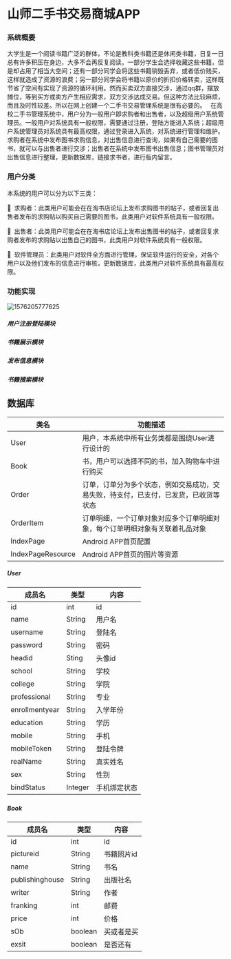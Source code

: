 # 山师二手书交易商城APP

### 系统概要

大学生是一个阅读书籍广泛的群体，不论是教科类书籍还是休闲类书籍，日复一日总有许多积压在身边，大多不会再反复阅读。一部分学生会选择收藏这些书籍，但是却占用了相当大空间；还有一部分同学会将这些书籍销毁丢弃，或者低价贱买，这样就造成了资源的浪费；另一部分同学会将书籍以原价的折扣价格转卖，这样既节省了空间有实现了资源的循环利用。然而买卖双方直接交涉，通过qq群，摆放摊位，等到买方或卖方产生相应需求，双方交涉达成交易。但这种方法比较麻烦，而且及时性较差。所以在网上创建一个二手书交易管理系统是很有必要的。  在高校二手书管理系统中，用户分为一般用户即求购者和出售者，以及超级用户系统管理员。一般用户对系统具有一般权限，需要通过注册，登陆方能进入系统；超级用户系统管理员对系统具有最高权限，通过登录进入系统，对系统进行管理和维护。求购者在系统中发布图书求购信息，对出售信息进行查询，如果有自己需要的图书，就可以与出售者进行交涉；出售者在系统中发布图书出售信息；图书管理员对出售信息进行整理，更新数据库，链接求书者，进行版内留言。

### 用户分类

本系统的用户可以分为以下三类：  

 求购者：此类用户可能会在在淘书店论坛上发布求购图书的帖子，或者回复出售者发布的求购贴以购买自己需要的图书，此类用户对软件系统具有一般权限。 

  出售者：此类用户可能会在在淘书店论坛上发布出售图书的帖子，或者回复求购者发布的求购贴以出售自己的图书，此类用户对软件系统具有一般权限。

 软件管理员：此类用户对软件全方面进行管理，保证软件运行的安全，对各个用户以及他们发布的信息进行审核，更新数据库，此类用户对软件系统具有最高权限。

### 功能实现

![1576205777625](E:\MyApplication\1576205777625.png)

##### 用户注册登陆模块

##### 书籍展示模块

##### 发布信息模块

##### 书籍搜索模块



### 

## 数据库

| 类名              | 功能描述                                                     |
| ----------------- | ------------------------------------------------------------ |
| User              | 用户，本系统中所有业务类都是围绕User进行设计的               |
| Book              | 书，用户可以选择不同的书，加入购物车中进行购买               |
| Order             | 订单，订单分为多个状态，例如交易成功，交易失败，待支付，已支付，已发货，已收货等状态 |
| OrderItem         | 订单明细，一个订单对象对应多个订单明细对象，每个订单明细对象有关联着礼品对象 |
| IndexPage         | Android APP首页配置                                          |
| IndexPageResource | Android APP首页的图片等资源                                  |



##### User

| 成员名         | 类型    | 内容         |
| -------------- | ------- | ------------ |
| id             | int     | id           |
| name           | String  | 用户名       |
| username       | String  | 登陆名       |
| password       | String  | 密码         |
| headid         | Sting   | 头像id       |
| school         | String  | 学校         |
| college        | String  | 学院         |
| professional   | String  | 专业         |
| enrollmentyear | String  | 入学年份     |
| education      | String  | 学历         |
| mobile         | String  | 手机         |
| mobileToken    | String  | 登陆令牌     |
| realName       | String  | 真实姓名     |
| sex            | String  | 性别         |
| bindStatus     | Integer | 手机绑定状态 |

##### 

##### Book

| 成员名          | 类型    | 内容       |
| --------------- | ------- | ---------- |
| id              | int     | id         |
| pictureid       | String  | 书籍照片id |
| name            | String  | 书名       |
| publishinghouse | String  | 出版社名   |
| writer          | String  | 作者       |
| franking        | int     | 邮费       |
| price           | int     | 价格       |
| sOb             | boolean | 买或者是买 |
| exsit           | boolean | 是否还有   |


